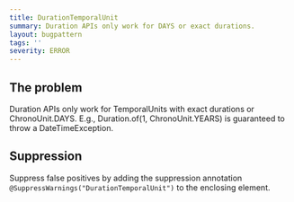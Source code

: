 ```yaml
---
title: DurationTemporalUnit
summary: Duration APIs only work for DAYS or exact durations.
layout: bugpattern
tags: ''
severity: ERROR
---
```


<!--
*** AUTO-GENERATED, DO NOT MODIFY ***
To make changes, edit the @BugPattern annotation or the explanation in docs/bugpattern.
-->


## The problem
Duration APIs only work for TemporalUnits with exact durations or ChronoUnit.DAYS. E.g., Duration.of(1, ChronoUnit.YEARS) is guaranteed to throw a DateTimeException.

## Suppression
Suppress false positives by adding the suppression annotation `@SuppressWarnings("DurationTemporalUnit")` to the enclosing element.
